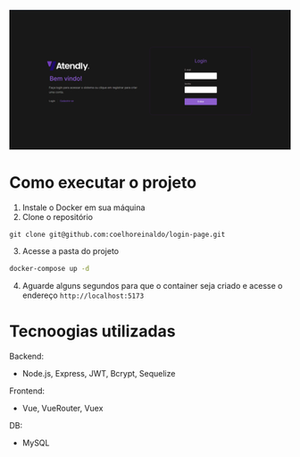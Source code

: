 ![alt text](app.png)

# Como executar o projeto

1. Instale o Docker em sua máquina
2. Clone o repositório

```
git clone git@github.com:coelhoreinaldo/login-page.git
```

3. Acesse a pasta do projeto

```bash
docker-compose up -d
```

4. Aguarde alguns segundos para que o container seja criado e acesse o endereço `http://localhost:5173`

# Tecnoogias utilizadas

Backend:

- Node.js, Express, JWT, Bcrypt, Sequelize

Frontend:

- Vue, VueRouter, Vuex

DB:

- MySQL
